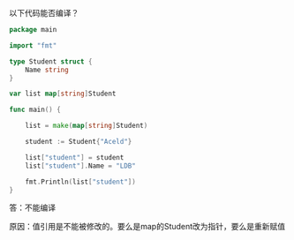 以下代码能否编译？

```go
package main

import "fmt"

type Student struct {
	Name string
}

var list map[string]Student

func main() {

	list = make(map[string]Student)

	student := Student{"Aceld"}

	list["student"] = student
	list["student"].Name = "LDB"

	fmt.Println(list["student"])
}
```

答：不能编译

原因：值引用是不能被修改的。要么是map的Student改为指针，要么是重新赋值

